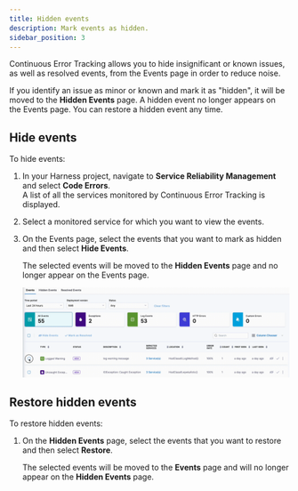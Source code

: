 ```yaml
---
title: Hidden events
description: Mark events as hidden.
sidebar_position: 3
---
```


Continuous Error Tracking allows you to hide insignificant or known issues, as well as resolved events, from the Events page in order to reduce noise.

If you identify an issue as minor or known and mark it as "hidden", it will be moved to the **Hidden Events** page. A hidden event no longer appears on the Events page. You can restore a hidden event any time.


## Hide events

To hide events:

1. In your Harness project, navigate to **Service Reliability Management** and select **Code Errors**.    
   A list of all the services monitored by Continuous Error Tracking is displayed.

2. Select a monitored service for which you want to view the events.

3. On the Events page, select the events that you want to mark as hidden and then select **Hide Events**.

   The selected events will be moved to the **Hidden Events** page and no longer appear on the Events page.

   ![Hide an event](./static/hide-events.gif)


## Restore hidden events

To restore hidden events:

1. On the **Hidden Events** page, select the events that you want to restore and then select **Restore**.

   The selected events will be moved to the **Events** page and will no longer appear on the **Hidden Events** page.

